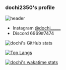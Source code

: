### dochi2350's profile
![header](https://capsule-render.vercel.app/api?type=waving&color=auto&height=300&section=header&text=?%20?%20?&fontSize=90)
- Instagram <a href="https://www.instagram.com/dochi_____">@dochi_____</a>
- Discord 6969#7474

![dochi's GitHub stats](https://github-readme-stats.vercel.app/api?username=dochi2350&show_icons=true&theme=tokyonight&count_private=true)

[![Top Langs](https://github-readme-stats.vercel.app/api/top-langs/?username=dochi2350&theme=tokyonight&layout=compact&count_private=true&hide=CMake)](https://github.com/anuraghazra/github-readme-stats)

[![dochi's wakatime stats](https://github-readme-stats.vercel.app/api/wakatime?username=dochi2350&range=last_7_days)](https://github.com/anuraghazra/github-readme-stats)
